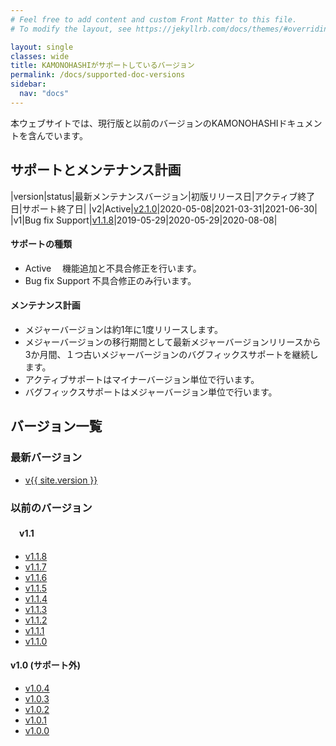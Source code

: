 ```yaml
---
# Feel free to add content and custom Front Matter to this file.
# To modify the layout, see https://jekyllrb.com/docs/themes/#overriding-theme-defaults

layout: single
classes: wide
title: KAMONOHASHIがサポートしているバージョン
permalink: /docs/supported-doc-versions
sidebar:
  nav: "docs"
---
```


本ウェブサイトでは、現行版と以前のバージョンのKAMONOHASHIドキュメントを含んでいます。

## サポートとメンテナンス計画

|version|status|最新メンテナンスバージョン|初版リリース日|アクティブ終了日|サポート終了日|
|v2|Active|[v2.1.0](https://v2-1-0.kamonohashi.ai/docs/)|2020-05-08|2021-03-31|2021-06-30|
|v1|Bug fix Support|[v1.1.8](https://v1-1-8.kamonohashi.ai/docs/)|2019-05-29|2020-05-29|2020-08-08|

#### サポートの種類
- Active
　機能追加と不具合修正を行います。
- Bug fix Support
  不具合修正のみ行います。

#### メンテナンス計画
- メジャーバージョンは約1年に1度リリースします。
- メジャーバージョンの移行期間として最新メジャーバージョンリリースから3か月間、１つ古いメジャーバージョンのバグフィックスサポートを継続します。
- アクティブサポートはマイナーバージョン単位で行います。
- バグフィックスサポートはメジャーバージョン単位で行います。

## バージョン一覧
### 最新バージョン
 - [v{{ site.version }}](https://kamonohashi.ai/)



### 以前のバージョン
#### 　v1.1
 - [v1.1.8](https://v1-1-8.kamonohashi.ai/docs/)
 - [v1.1.7](https://v1-1-7.kamonohashi.ai/docs/)
 - [v1.1.6](https://v1-1-6.kamonohashi.ai/docs/)
 - [v1.1.5](https://v1-1-5.kamonohashi.ai/docs/)
 - [v1.1.4](https://v1-1-4.kamonohashi.ai/docs/)
 - [v1.1.3](https://v1-1-3.kamonohashi.ai/docs/)
 - [v1.1.2](https://v1-1-2.kamonohashi.ai/docs/)
 - [v1.1.1](https://v1-1-1.kamonohashi.ai/docs/)
 - [v1.1.0](https://v1-1-0.kamonohashi.ai/docs/)

####   v1.0 (サポート外)
 - [v1.0.4](https://v1-0-4.kamonohashi.ai/docs/)
 - [v1.0.3](https://v1-0-3.kamonohashi.ai/docs/)
 - [v1.0.2](https://v1-0-2.kamonohashi.ai/docs/)
 - [v1.0.1](https://v1-0-1.kamonohashi.ai/docs/)
 - [v1.0.0](https://v1-0-0.kamonohashi.ai/docs/)

